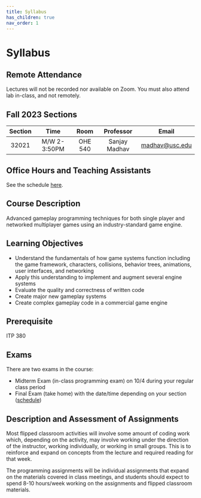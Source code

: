 ```yaml
---
title: Syllabus
has_children: true
nav_order: 1
---
```


# Syllabus

## Remote Attendance

Lectures will not be recorded nor available on Zoom. You must also attend lab in-class, and not remotely.

## Fall 2023 Sections

| Section |     Time     |  Room   |   Professor   |                  Email                  |
| :-----: | :----------: | :-----: | :-----------: | :-------------------------------------: |
|  32021  | M/W 2-3:50PM | OHE 540 | Sanjay Madhav | [madhav@usc.edu](mailto:madhav@usc.edu) |

## Office Hours and Teaching Assistants

See the schedule [here](OfficeHours.html).

## Course Description

Advanced gameplay programming techniques for both single player and networked multiplayer games using an industry-standard game engine.

## Learning Objectives

* Understand the fundamentals of how game systems function including the game framework, characters, collisions, behavior trees, animations, user interfaces, and networking
* Apply this understanding to implement and augment several engine systems
* Evaluate the quality and correctness of written code
* Create major new gameplay systems
* Create complex gameplay code in a commercial game engine

## Prerequisite

ITP 380

## Exams

There are two exams in the course:

* Midterm Exam (in-class programming exam) on 10/4 during your regular class period
* Final Exam (take home) with the date/time depending on your section ([schedule](Schedule.html#final-exam-schedule))

## Description and Assessment of Assignments 

Most flipped classroom activities will involve some amount of coding work which, depending on the activity, may involve working under the direction of the instructor, working individually, or working in small groups. This is to reinforce and expand on concepts from the lecture and required reading for that week.

The programming assignments will be individual assignments that expand on the materials covered in class meetings, and students should expect to spend 8-10 hours/week working on the assignments and flipped classroom materials.
